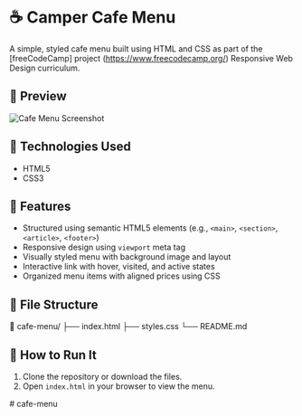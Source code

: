 # ☕ Camper Cafe Menu

A simple, styled cafe menu built using HTML and CSS as part of the [freeCodeCamp] project (https://www.freecodecamp.org/) Responsive Web Design curriculum.

## 📸 Preview

![Cafe Menu Screenshot](https://cdn.freecodecamp.org/curriculum/css-cafe/coffee.jpg)

## 🧰 Technologies Used

- HTML5
- CSS3

## 🎯 Features

- Structured using semantic HTML5 elements (e.g., `<main>`, `<section>`, `<article>`, `<footer>`)
- Responsive design using `viewport` meta tag
- Visually styled menu with background image and layout
- Interactive link with hover, visited, and active states
- Organized menu items with aligned prices using CSS

## 📂 File Structure

📁 cafe-menu/
├── index.html
├── styles.css
└── README.md

## 🚀 How to Run It

1. Clone the repository or download the files.
2. Open `index.html` in your browser to view the menu.

#   c a f e - m e n u  
 